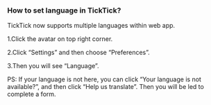 ### How to set language in TickTick?

TickTick now supports multiple languages within web app.

1.Click the avatar on top right corner.

2.Click “Settings” and then choose “Preferences”.

3.Then you will see “Language”.

PS: If your language is not here, you can click “Your language is not available?”, and then click “Help us translate”. Then you will be led to complete a form.
